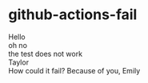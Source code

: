 # github-actions-fail
Hello  
oh no  
the test does not work  
Taylor  
How could it fail?
Because of you, Emily

